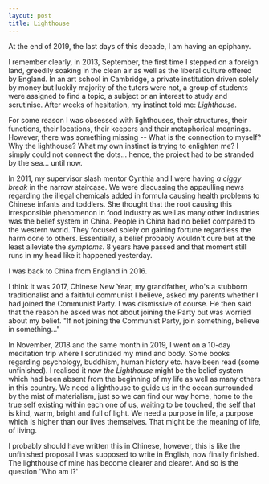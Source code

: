 ```yaml
---
layout: post
title: Lighthouse
--- 
```


At the end of 2019, the last days of this decade, I am having an epiphany. 

I remember clearly, in 2013, September, the first time I stepped on a foreign land, greedily soaking in the clean air as well as the liberal culture offered by England. In an art school in Cambridge, a private institution driven solely by money but luckily majority of the tutors were not, a group of students were assigned to find a topic, a subject or an interest to study and scrutinise. After weeks of hesitation, my instinct told me: _Lighthouse_. 

For some reason I was obsessed with lighthouses, their structures, their functions, their locations, their keepers and their metaphorical meanings. However, there was something missing -- What is the connection to myself? Why the lighthouse? What my own instinct is trying to enlighten me? I simply could not connect the dots... hence, the project had to be stranded by the sea... until now.

In 2011, my supervisor slash mentor Cynthia and I were having _a ciggy break_ in the narrow staircase. We were discussing the appaulling news regarding the illegal chemicals added in formula causing health problems to Chinese infants and toddlers. She thought that the root causing this irresponsible phenomenon in food industry as well as many other industries was the belief system in China. People in China had no belief compared to the western world. They focused solely on gaining fortune regardless the harm done to others. Essentially, a belief probably wouldn't cure but at the least alleviate the _symptoms_. 8 years have passed and that moment still runs in my head like it happened yesterday.

I was back to China from England in 2016.

I think it was 2017, Chinese New Year, my grandfather, who's a stubborn traditionalist and a faithful communist I believe, asked my parents whether I had joined the Communist Party. I was dismissive of course. He then said that the reason he asked was not about joining the Party but was worried about my belief. "If not joining the Communist Party, join something, believe in something..."

In November, 2018 and the same month in 2019, I went on a 10-day meditation trip where I scrutinized my mind and body. Some books regarding psychology, buddhism, human history etc. have been read (some unfinished). I realised it now _the Lighthouse_ might be the belief system which had been absent from the beginning of my life as well as many others in this country. We need a lighthouse to guide us in the ocean surrounded by the mist of materialism, just so we can find our way home, home to the true self existing within each one of us, waiting to be touched, the self that is kind, warm, bright and full of light. We need a purpose in life, a purpose which is higher than our lives themselves. That might be the meaning of life, of living.



I probably should have written this in Chinese, however, this is like the unfinished proposal I was supposed to write in English, now finally finished. The lighthouse of mine has become clearer and clearer. And so is the question 'Who am I?'